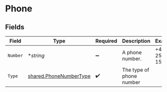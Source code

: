 # Phone


## Fields

| Field                                                                   | Type                                                                    | Required                                                                | Description                                                             | Example                                                                 |
| ----------------------------------------------------------------------- | ----------------------------------------------------------------------- | ----------------------------------------------------------------------- | ----------------------------------------------------------------------- | ----------------------------------------------------------------------- |
| `Number`                                                                | **string*                                                               | :heavy_minus_sign:                                                      | A phone number.                                                         | +44 25691 154789                                                        |
| `Type`                                                                  | [shared.PhoneNumberType](../../../pkg/models/shared/phonenumbertype.md) | :heavy_check_mark:                                                      | The type of phone number                                                |                                                                         |